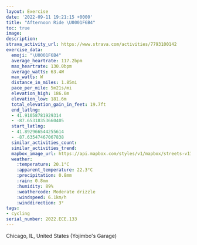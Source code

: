 ```yaml
---
layout: Exercise
date: '2022-09-11 19:21:15 +0000'
title: "Afternoon Ride \U0001F6B4"
toc: true
image:
description:
strava_activity_url: https://www.strava.com/activities/7793100142
exercise_data:
  emoji: "\U0001F6B4"
  average_heartrate: 117.2bpm
  max_heartrate: 130.0bpm
  average_watts: 63.4W
  max_watts: W
  distance_in_miles: 1.85mi
  pace_per_mile: 5m21s/mi
  elevation_high: 186.0m
  elevation_low: 181.6m
  total_elevation_gain_in_feet: 19.7ft
  end_latlng:
  - 41.91058781929314
  - -87.65318353660405
  start_latlng:
  - 41.892966544255614
  - -87.63547467067838
  similar_activities_count:
  similar_activities_trend:
  mapbox_image_url: https://api.mapbox.com/styles/v1/mapbox/streets-v11/static/path-5+787af2-1.0(qpu~Flh%7BuO_A%40UE%5B%3F_ARQ%40OEa%40CEBe%40B%7DARmBH%5BFqAHiAIQGcAHyBD%7BBLKHCT%40vCAzAGLGBcABgBEy%40DgB%3FuDHcBA_DLSHGV%3FN%40vBAZ%3FzEK%60%40cFbI%7BBdDsCrEmBvCqBrCcDhFg%40~%40%7BAdC%7B%40pAoB~CARBC%40vFINEDG%40cABGJ%3FdCEzAHlAA%60A),pin-s-s+e5b22e(-87.63543,41.89465),pin-s-f+89ae00(-87.65142000000002,41.91037)/auto/800x800?access_token=pk.eyJ1Ijoiam9zaGJlY2ttYW4iLCJhIjoiY205eWR2aDd1MWZ6djJrbXc4a3M0bWZleiJ9.XiG9OWkNcZk2QzjJbxLB4A
  weather:
    :temperature: 20.1°C
    :apparent_temperature: 22.3°C
    :precipitation: 0.8mm
    :rain: 0.8mm
    :humidity: 89%
    :weathercode: Moderate drizzle
    :windspeed: 6.1km/h
    :winddirection: 3°
tags:
- cycling
serial_number: 2022.ECE.133
---
```

Chicago, IL, United States (Yojimbo's Garage)
